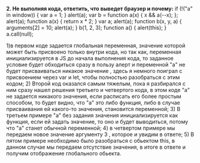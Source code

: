 **2. Не выполняя кода, ответить, что выведет браузер и почему:**
if (!("a" in window)) {
    var a = 1;
}
alert(a);
var b = function a(x) {
    x && a(--x);
};
alert(a);
function a(x) {
    return x * 2;
}
var a;
alert(a);
function b(x, y, a) {
    arguments[2] = 10;
    alert(a);
}
b(1, 2, 3);
function a() {
    alert(this);
}
a.call(null);

1)в первом коде задается глобальная переменная, значение которой может быть присвоено только внутри кода, но так как, переменная инициализируется в JS до начала выполнения кода, то заданное условие будет обходиться сразу в пользу алерт и переменной "а" не будет присваиваться никакое значение , здесь я немного поиграл с присвоением через var и let, чтобы полностью разобраться с этим кодом;
2) Второй код оказался самым тяжелым, пока я разбирался с ним сразу нашел решения третьего и четвертого кода, в этом коде "a" не задается никакого значения, если расписать его более простым способом, то будет видно, что "a" это либо функция, либо в случае присваивания ей какого-то значения, становится переменной;
3) В третьем примере "а" без задания значения инициализируется как функция, если ей задать значение, то оно и будет выводиться, потому что "a" станет обычной переменной;
4) в четвертом примере мы передаем новое значение аргументу 3 , которое и увидим в ответе;
5) В пятом примере необходимо было разобраться с обьектом this, в данном cлучае мы передаем отсутствие значения, в итоге в ответе и получим отображение глобального обьекта.
